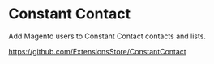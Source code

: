 Constant Contact
===============
Add Magento users to Constant Contact contacts and lists.

https://github.com/ExtensionsStore/ConstantContact